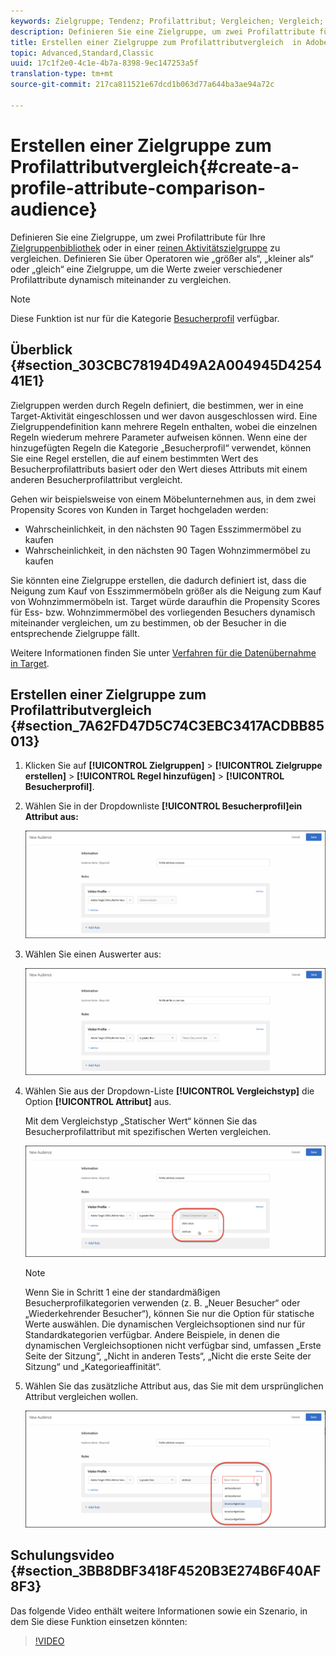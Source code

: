 ```yaml
---
keywords: Zielgruppe; Tendenz; Profilattribut; Vergleichen; Vergleich; Zielgruppe erstellen; Erstellen einer Zielgruppe
description: Definieren Sie eine Zielgruppe, um zwei Profilattribute für Ihre Zielgruppenbibliothek oder in einer reinen Aktivitätszielgruppe zu vergleichen. Definieren Sie über Operatoren wie „größer als“, „kleiner als“ oder „gleich“ eine Zielgruppe, um die Werte zweier verschiedener Profilattribute dynamisch miteinander zu vergleichen.
title: Erstellen einer Zielgruppe zum Profilattributvergleich  in Adobe Target
topic: Advanced,Standard,Classic
uuid: 17c1f2e0-4c1e-4b7a-8398-9ec147253a5f
translation-type: tm+mt
source-git-commit: 217ca811521e67dcd1b063d77a644ba3ae94a72c

---
```



# Erstellen einer Zielgruppe zum Profilattributvergleich{#create-a-profile-attribute-comparison-audience}

Definieren Sie eine Zielgruppe, um zwei Profilattribute für Ihre [Zielgruppenbibliothek](/help/c-target/c-audiences/audiences.md) oder in einer [reinen Aktivitätszielgruppe](/help/c-target/creating-activity-only-audience.md) zu vergleichen. Definieren Sie über Operatoren wie „größer als“, „kleiner als“ oder „gleich“ eine Zielgruppe, um die Werte zweier verschiedener Profilattribute dynamisch miteinander zu vergleichen.

>[!NOTE]
>
>Diese Funktion ist nur für die Kategorie [Besucherprofil](../../c-target/c-audiences/c-target-rules/visitor-profile.md#concept_E972690B9A4C4372A34229FA37EDA38E) verfügbar.

## Überblick {#section_303CBC78194D49A2A004945D425441E1}

Zielgruppen werden durch Regeln definiert, die bestimmen, wer in eine Target-Aktivität eingeschlossen und wer davon ausgeschlossen wird. Eine Zielgruppendefinition kann mehrere Regeln enthalten, wobei die einzelnen Regeln wiederum mehrere Parameter aufweisen können. Wenn eine der hinzugefügten Regeln die Kategorie „Besucherprofil“ verwendet, können Sie eine Regel erstellen, die auf einem bestimmten Wert des Besucherprofilattributs basiert oder den Wert dieses Attributs mit einem anderen Besucherprofilattribut vergleicht.

Gehen wir beispielsweise von einem Möbelunternehmen aus, in dem zwei Propensity Scores von Kunden in Target hochgeladen werden:

* Wahrscheinlichkeit, in den nächsten 90 Tagen Esszimmermöbel zu kaufen
* Wahrscheinlichkeit, in den nächsten 90 Tagen Wohnzimmermöbel zu kaufen

Sie könnten eine Zielgruppe erstellen, die dadurch definiert ist, dass die Neigung zum Kauf von Esszimmermöbeln größer als die Neigung zum Kauf von Wohnzimmermöbeln ist. Target würde daraufhin die Propensity Scores für Ess- bzw. Wohnzimmermöbel des vorliegenden Besuchers dynamisch miteinander vergleichen, um zu bestimmen, ob der Besucher in die entsprechende Zielgruppe fällt.

Weitere Informationen finden Sie unter [Verfahren für die Datenübernahme in Target](../../c-implementing-target/c-considerations-before-you-implement-target/c-methods-to-get-data-into-target/methods-to-get-data-into-target.md#concept_0069C0EFB56C4700BB33F2F35C2B9B17).

## Erstellen einer Zielgruppe zum Profilattributvergleich {#section_7A62FD47D5C74C3EBC3417ACDBB85013}

1. Klicken Sie auf **[!UICONTROL Zielgruppen]** &gt; **[!UICONTROL Zielgruppe erstellen]** &gt; **[!UICONTROL Regel hinzufügen]** &gt; **[!UICONTROL Besucherprofil]**.
1. Wählen Sie in der Dropdownliste **[!UICONTROL Besucherprofil]ein Attribut aus:**

   ![Propensity Score 1](assets/propensity_score_1.png)

1. Wählen Sie einen Auswerter aus:

   ![Propensity Score 2](assets/propensity_score_2.png)

1. Wählen Sie aus der Dropdown-Liste **[!UICONTROL Vergleichstyp]** die Option **[!UICONTROL Attribut]** aus.

   Mit dem Vergleichstyp „Statischer Wert“ können Sie das Besucherprofilattribut mit spezifischen Werten vergleichen.

   ![Propensity Score 3](assets/propensity_score_3.png)

   >[!NOTE]
   >
   >Wenn Sie in Schritt 1 eine der standardmäßigen Besucherprofilkategorien verwenden (z. B. „Neuer Besucher“ oder „Wiederkehrender Besucher“), können Sie nur die Option für statische Werte auswählen. Die dynamischen Vergleichsoptionen sind nur für Standardkategorien verfügbar. Andere Beispiele, in denen die dynamischen Vergleichsoptionen nicht verfügbar sind, umfassen „Erste Seite der Sitzung“, „Nicht in anderen Tests“, „Nicht die erste Seite der Sitzung“ und „Kategorieaffinität“.

1. Wählen Sie das zusätzliche Attribut aus, das Sie mit dem ursprünglichen Attribut vergleichen wollen.

   ![](assets/propensity_score_4.png)

## Schulungsvideo {#section_3BB8DBF3418F4520B3E274B6F40AF8F3}

Das folgende Video enthält weitere Informationen sowie ein Szenario, in dem Sie diese Funktion einsetzen könnten:

>[!VIDEO](https://video.tv.adobe.com/v/23218/?captions=ger)